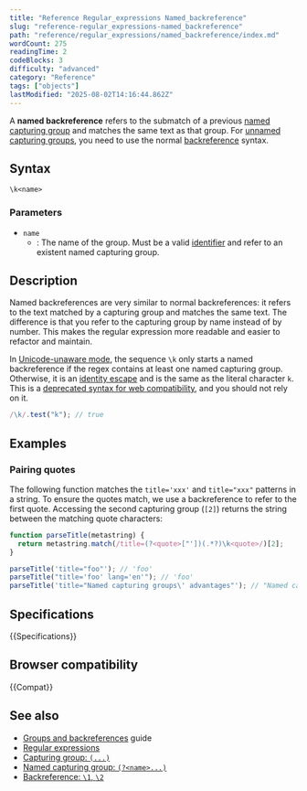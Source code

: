 ```yaml
---
title: "Reference Regular_expressions Named_backreference"
slug: "reference-regular_expressions-named_backreference"
path: "reference/regular_expressions/named_backreference/index.md"
wordCount: 275
readingTime: 2
codeBlocks: 3
difficulty: "advanced"
category: "Reference"
tags: ["objects"]
lastModified: "2025-08-02T14:16:44.862Z"
---
```



A **named backreference** refers to the submatch of a previous [named capturing group](/en-US/docs/Web/JavaScript/Reference/Regular_expressions/Named_capturing_group) and matches the same text as that group. For [unnamed capturing groups](/en-US/docs/Web/JavaScript/Reference/Regular_expressions/Capturing_group), you need to use the normal [backreference](/en-US/docs/Web/JavaScript/Reference/Regular_expressions/Backreference) syntax.

## Syntax

```regex
\k<name>
```

### Parameters

- `name`
  - : The name of the group. Must be a valid [identifier](/en-US/docs/Web/JavaScript/Reference/Lexical_grammar#identifiers) and refer to an existent named capturing group.

## Description

Named backreferences are very similar to normal backreferences: it refers to the text matched by a capturing group and matches the same text. The difference is that you refer to the capturing group by name instead of by number. This makes the regular expression more readable and easier to refactor and maintain.

In [Unicode-unaware mode](/en-US/docs/Web/JavaScript/Reference/Global_Objects/RegExp/unicode#unicode-aware_mode), the sequence `\k` only starts a named backreference if the regex contains at least one named capturing group. Otherwise, it is an [identity escape](/en-US/docs/Web/JavaScript/Reference/Regular_expressions/Character_escape) and is the same as the literal character `k`. This is a [deprecated syntax for web compatibility](/en-US/docs/Web/JavaScript/Reference/Deprecated_and_obsolete_features#regexp), and you should not rely on it.

```js
/\k/.test("k"); // true
```

## Examples

### Pairing quotes

The following function matches the `title='xxx'` and `title="xxx"` patterns in a string. To ensure the quotes match, we use a backreference to refer to the first quote. Accessing the second capturing group (`[2]`) returns the string between the matching quote characters:

```js
function parseTitle(metastring) {
  return metastring.match(/title=(?<quote>["'])(.*?)\k<quote>/)[2];
}

parseTitle('title="foo"'); // 'foo'
parseTitle("title='foo' lang='en'"); // 'foo'
parseTitle('title="Named capturing groups\' advantages"'); // "Named capturing groups' advantages"
```

## Specifications

{{Specifications}}

## Browser compatibility

{{Compat}}

## See also

- [Groups and backreferences](/en-US/docs/Web/JavaScript/Guide/Regular_expressions/Groups_and_backreferences) guide
- [Regular expressions](/en-US/docs/Web/JavaScript/Reference/Regular_expressions)
- [Capturing group: `(...)`](/en-US/docs/Web/JavaScript/Reference/Regular_expressions/Capturing_group)
- [Named capturing group: `(?<name>...)`](/en-US/docs/Web/JavaScript/Reference/Regular_expressions/Named_capturing_group)
- [Backreference: `\1`, `\2`](/en-US/docs/Web/JavaScript/Reference/Regular_expressions/Backreference)
